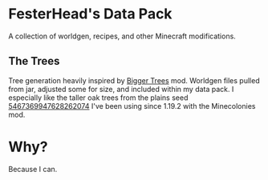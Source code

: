 # FesterHead's Data Pack 
A collection of worldgen, recipes, and other Minecraft modifications.

## The Trees
Tree generation heavily inspired by [Bigger Trees](https://www.curseforge.com/minecraft/mc-mods/bigger-trees) mod.  Worldgen files pulled from jar, adjusted some for size, and included within my data pack.  I especially like the taller oak trees from the plains seed [5467369947628262074](https://www.chunkbase.com/apps/seed-map#seed=5467369947628262074&platform=java_1_20&dimension=overworld&x=0&z=0&zoom=0.5) I've been using since 1.19.2 with the Minecolonies mod.

# Why?
Because I can.
